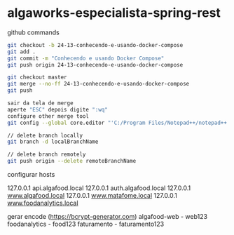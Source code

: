 # algaworks-especialista-spring-rest

github commands

```bash
git checkout -b 24-13-conhecendo-e-usando-docker-compose
git add .
git commit -m "Conhecendo e usando Docker Compose"
git push origin 24-13-conhecendo-e-usando-docker-compose

git checkout master
git merge --no-ff 24-13-conhecendo-e-usando-docker-compose
git push

sair da tela de merge
aperte "ESC" depois digite ":wq"
configure other merge tool
git config --global core.editor "'C:/Program Files/Notepad++/notepad++.exe' -multiInst -notabbar -nosession -noPlugin"

// delete branch locally
git branch -d localBranchName

// delete branch remotely
git push origin --delete remoteBranchName
```

configurar hosts

127.0.0.1       api.algafood.local
127.0.0.1       auth.algafood.local
127.0.0.1       www.algafood.local
127.0.0.1       www.matafome.local
127.0.0.1       www.foodanalytics.local

gerar encode (https://bcrypt-generator.com)
algafood-web - web123
foodanalytics - food123
faturamento - faturamento123